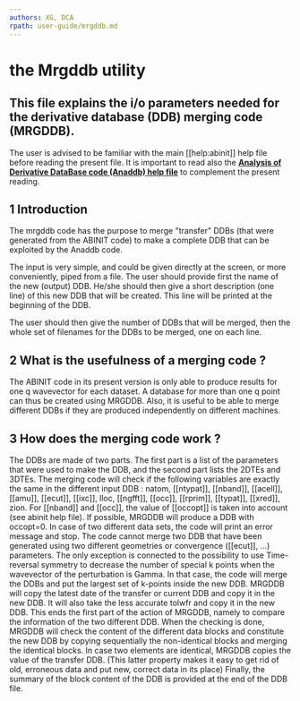 ```yaml
---
authors: XG, DCA
rpath: user-guide/mrgddb.md
---
```


# the Mrgddb utility  

## This file explains the i/o parameters needed for the derivative database (DDB) merging code (MRGDDB).  

  
The user is advised to be familiar with the main [[help:abinit]] help file
before reading the present file. It is important to read also the [**Analysis
of Derivative DataBase code (Anaddb) help file**](help_anaddb.html) to
complement the present reading.


## 1 Introduction

  
The mrgddb code has the purpose to merge "transfer" DDBs (that were generated
from the ABINIT code) to make a complete DDB that can be exploited by the
Anaddb code.

The input is very simple, and could be given directly at the screen, or more
conveniently, piped from a file. The user should provide first the name of the
new (output) DDB. He/she should then give a short description (one line) of
this new DDB that will be created. This line will be printed at the beginning
of the DDB.

The user should then give the number of DDBs that will be merged, then the
whole set of filenames for the DDBs to be merged, one on each line.



## 2 What is the usefulness of a merging code ?

  
The ABINIT code in its present version is only able to produce results for one
q wavevector for each dataset. A database for more than one q point can thus
be created using MRGDDB. Also, it is useful to be able to merge different DDBs
if they are produced independently on different machines.



## 3 How does the merging code work ?

  
The DDBs are made of two parts. The first part is a list of the parameters
that were used to make the DDB, and the second part lists the 2DTEs and 3DTEs.
The merging code will check if the following variables are exactly the same in
the different input DDB : natom, [[ntypat]], [[nband]], [[acell]], [[amu]],
[[ecut]], [[ixc]], lloc, [[ngfft]], [[occ]], [[rprim]], [[typat]], [[xred]],
zion. For [[nband]] and [[occ]], the value of [[occopt]] is taken into account
(see abinit help file). If possible, MRGDDB will produce a DDB with occopt=0.
In case of two different data sets, the code will print an error message and
stop. The code cannot merge two DDB that have been generated using two
different geometries or convergence ([[ecut]], ...) parameters. The only
exception is connected to the possibility to use Time-reversal symmetry to
decrease the number of special k points when the wavevector of the
perturbation is Gamma. In that case, the code will merge the DDBs and put the
largest set of k-points inside the new DDB. MRGDDB will copy the latest date
of the transfer or current DDB and copy it in the new DDB. It will also take
the less accurate tolwfr and copy it in the new DDB. This ends the first part
of the action of MRGDDB, namely to compare the information of the two
different DDB. When the checking is done, MRGDDB will check the content of the
different data blocks and constitute the new DDB by copying sequentially the
non-identical blocks and merging the identical blocks. In case two elements
are identical, MRGDDB copies the value of the transfer DDB. (This latter
property makes it easy to get rid of old, erroneous data and put new, correct
data in its place) Finally, the summary of the block content of the DDB is
provided at the end of the DDB file.



